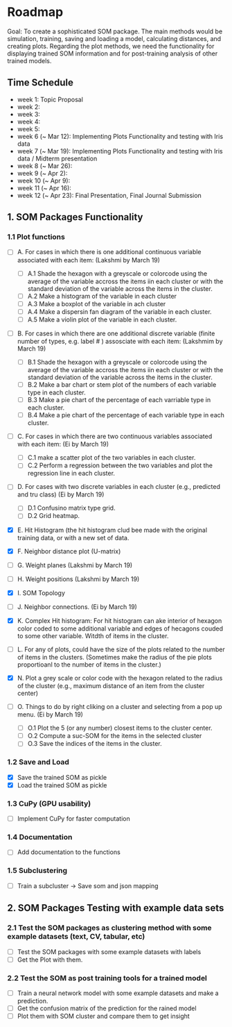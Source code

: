 # Roadmap
Goal: To create a sophisticated SOM package. 
The main methods would be simulation, training, saving and loading a model, calculating distances, and creating plots. 
Regarding the plot methods, we need the functionality for displaying trained SOM information and for post-training analysis of other trained models.

## Time Schedule
- week 1: Topic Proposal
- week 2: 
- week 3:
- week 4:
- week 5:
- week 6 (~ Mar 12): Implementing Plots Functionality and  testing with Iris data
- week 7 (~ Mar 19): Implementing Plots Functionality and testing with Iris data / Midterm presentation
- week 8 (~ Mar 26):
- week 9 (~ Apr 2): 
- week 10 (~ Apr 9): 
- week 11 (~ Apr 16): 
- week 12 (~ Apr 23): Final Presentation, Final Journal Submission

## 1. SOM Packages Functionality

### 1.1 Plot functions
- [ ] A. For cases in which there is one additional continuous variable associated with each item: (Lakshmi by March 19)
    - [ ] A.1 Shade the hexagon with a greyscale or colorcode using the average of the variable accross the items iin each cluster or with the standard deviation of the variable across the items in the cluster.
    - [ ] A.2 Make a histogram of the variable in each cluster
    - [ ] A.3 Make a boxplot of the variable in ach cluster
    - [ ] A.4 Make a dispersin fan diagram of the variable in each cluster.
    - [ ] A.5 Make a violin plot of the variable in each cluster.
          
- [ ] B. For cases in which there are one additional discrete variable (finite number of types, e.g. label # ) assosciate with each item: (Lakshmim by March 19)
    - [ ] B.1 Shade the hexagon with a greyscale or colorcode using the average of the variable accross the items iin each cluster or with the standard deviation of the variable across the items in the cluster.
    - [ ] B.2 Make a bar chart or stem plot of the numbers of each variable type in each cluster.
    - [ ] B.3 Make a pie chart of the percentage of each varriable type in each cluster.
    - [ ] B.4 Make a pie chart of the percentage of each variable type in each cluster.

- [ ] C. For cases in which there are two continuous variables associated with each item: (Ei by March 19)
    - [ ] C.1 make a scatter plot of the two variables in each cluster.
    - [ ] C.2 Perform a regression between the two variables and plot the regression line in each cluster.
    
- [ ] D. For cases with two discrete variables in each cluster (e.g., predicted and tru class) (Ei by March 19)
    - [ ] D.1 Confusino matrix type grid.
    - [ ] D.2 Grid heatmap.
          
- [X] E. Hit Histogram (the hit histogram clud bee made with the original training data, or with a new set of data.

- [X] F. Neighbor distance plot (U-matrix)

- [ ] G. Weight planes (Lakshmi by March 19)

- [ ] H. Weight positions (Lakshmi by March 19)

- [X] I. SOM Topology

- [ ] J. Neighbor connections. (Ei by March 19)

- [X] K. Complex Hit histogram: For hit histogram can ake interior of hexagon color coded to some additional variable and edges of hecagons couded to some other variable. Witdth of items in the cluster.
      
- [ ] L. For any of plots, could have the size of the plots related to the number of items in the clusters. (Sometimes make the radius of the pie plots proportioanl to the number of items in the cluster.)

- [X] N. Plot a grey scale or color code with the hexagon related to the radius of the cluster (e.g., maximum distance of an item from the cluster center) 

- [ ] O. Things to do by right cliking on a cluster and selecting from a pop up menu. (Ei by March 19)
    - [ ] O.1 Plot the 5 (or any number) closest items to the cluster center.
    - [ ] O.2 Compute a suc-SOM for the items in the selected cluster
    - [ ] O.3 Save the indices of the items in the cluster. 

### 1.2 Save and Load
- [X] Save the trained SOM as pickle
- [X] Load the trained SOM as pickle

### 1.3 CuPy (GPU usability)
- [ ] Implement CuPy for faster computation

### 1.4 Documentation
- [ ] Add documentation to the functions

### 1.5 Subclustering
- [ ] Train a subcluster -> Save som and json mapping

## 2. SOM Packages Testing with example data sets

### 2.1 Test the SOM packages as clustering method with some example datasets (text, CV, tabular, etc)
- [ ] Test the SOM packages with some example datasets with labels
- [ ] Get the Plot with them.

### 2.2 Test the SOM as post training tools for a trained model
- [ ] Train a neural network model with some example datasets and make a prediction.
- [ ] Get the confusion matrix of the prediction for the rained model
- [ ] Plot them with SOM cluster and compare them to get insight

